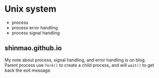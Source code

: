# Unix system
* process  
* process error handling  
* process signal handling  

## shinmao.github.io
My note about process, signal handling, and error handling is on blog.  
Parent process use `fork()` to create a child process, and will `wait()` to get back the exit message.




